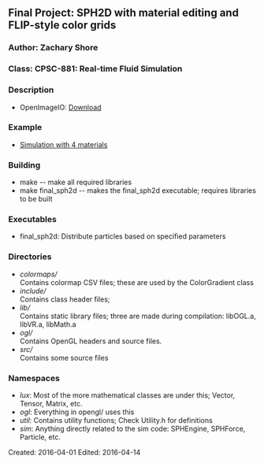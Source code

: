 ## Final Project: SPH2D with material editing and FLIP-style color grids
### Author: Zachary Shore
### Class: CPSC-881: Real-time Fluid Simulation

### Description

*  OpenImageIO: [Download](https://github.com/OpenImageIO/oiio)  

### Example

*  [Simulation with 4 materials](https://vimeo.com/186326359)

### Building
*  make -- make all required libraries
*  make final\_sph2d -- makes the final\_sph2d executable; requires libraries to be built

### Executables
*  final\_sph2d: Distribute particles based on specified parameters  

### Directories
*  _colormaps/_  
   Contains colormap CSV files; these are used by the ColorGradient class
*  _include/_  
   Contains class header files;
*  _lib/_  
   Contains static library files; three are made during compilation: libOGL.a, libVR.a, libMath.a
*  _ogl/_  
   Contains OpenGL headers and source files.
*  _src/_  
   Contains some source files

### Namespaces
*  _lux_: Most of the more mathematical classes are under this; Vector, Tensor, Matrix, etc.
*  _ogl_: Everything in opengl/ uses this
*  _util_: Contains utility functions; Check Utility.h for definitions
*  _sim_: Anything directly related to the sim code: SPHEngine, SPHForce, Particle, etc.

Created: 2016-04-01 
Edited: 2016-04-14
 
